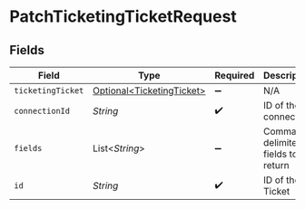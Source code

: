 # PatchTicketingTicketRequest


## Fields

| Field                                                                | Type                                                                 | Required                                                             | Description                                                          |
| -------------------------------------------------------------------- | -------------------------------------------------------------------- | -------------------------------------------------------------------- | -------------------------------------------------------------------- |
| `ticketingTicket`                                                    | [Optional\<TicketingTicket>](../../models/shared/TicketingTicket.md) | :heavy_minus_sign:                                                   | N/A                                                                  |
| `connectionId`                                                       | *String*                                                             | :heavy_check_mark:                                                   | ID of the connection                                                 |
| `fields`                                                             | List\<*String*>                                                      | :heavy_minus_sign:                                                   | Comma-delimited fields to return                                     |
| `id`                                                                 | *String*                                                             | :heavy_check_mark:                                                   | ID of the Ticket                                                     |